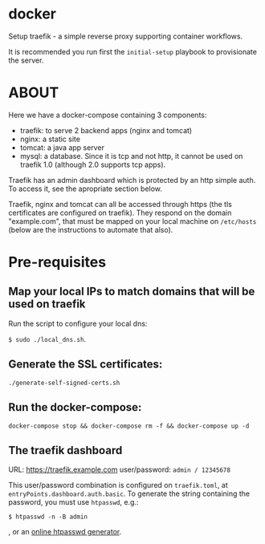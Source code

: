 # docker

Setup traefik - a simple reverse proxy supporting container workflows.

It is recommended you run first the `initial-setup` playbook to provisionate
the server.


# ABOUT

Here we have a docker-compose containing 3 components:

- traefik: to serve 2 backend apps (nginx and tomcat)
- nginx: a static site
- tomcat: a java app server
- mysql: a database. Since it is tcp and not http, it cannot be used on traefik
  1.0 (although 2.0 supports tcp apps).


Traefik has an admin dashboard which is protected by an http simple auth. To
access it, see the apropriate section below.

Traefik, nginx and tomcat can all be accessed through https (the tls
certificates are configured on traefik). They respond on the domain
"example.com", that must be mapped on your local machine on `/etc/hosts` (below
are the instructions to automate that also).


# Pre-requisites

## Map your local IPs to match domains that will be used on traefik

Run the script to configure your local dns:

`$ sudo ./local_dns.sh`.

## Generate the SSL certificates:

`./generate-self-signed-certs.sh`

## Run the docker-compose:

`docker-compose stop && docker-compose rm -f && docker-compose up -d`

## The traefik dashboard

URL: https://traefik.example.com
user/password: `admin / 12345678`

This user/password combination is configured on `traefik.toml`, at `entryPoints.dashboard.auth.basic`. To generate the string containing the password, you must use `htpasswd`, e.g.:

`$ htpasswd -n -B admin`

, or an [online htpasswd generator](http://www.htaccesstools.com/htpasswd-generator).

